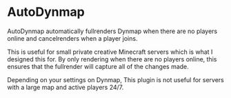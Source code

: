 # AutoDynmap
AutoDynmap automatically fullrenders Dynmap when there are no players online and cancelrenders when a player joins.

This is useful for small private creative Minecraft servers which is what I designed this for. By only rendering when there are no players online, this ensures that the fullrender will capture all of the changes made.

Depending on your settings on Dynmap, This plugin is not useful for servers with a large map and active players 24/7.
